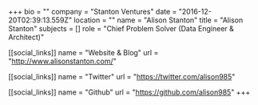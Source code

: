 +++
bio = ""
company = "Stanton Ventures"
date = "2016-12-20T02:39:13.559Z"
location = ""
name = "Alison Stanton"
title = "Alison Stanton"
subjects = []
role = "Chief Problem Solver (Data Engineer & Architect)"

[[social_links]]
  name = "Website & Blog"
  url = "http://www.alisonstanton.com/"

[[social_links]]
  name = "Twitter"
  url = "https://twitter.com/alison985"

[[social_links]]
  name = "Github"
  url = "https://github.com/alison985"
+++
